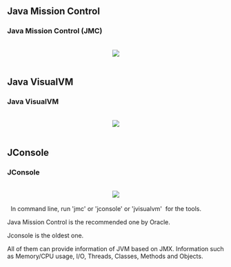 ## Java Mission Control
### Java Mission Control (JMC)

<br>
<div align="center">
    <img src="https://github.com/shenkaidong/Core-Java-Basic/edit/master/note/java/15%20-%20JVM%20-%20Monitoring%20Tools/pic/Assignment_14_1.png">
</div>
<br>

## Java VisualVM
### Java VisualVM

<br>
<div align="center">
    <img src="https://github.com/shenkaidong/Core-Java-Basic/edit/master/note/java/15%20-%20JVM%20-%20Monitoring%20Tools/pic/Assignment_14_2.png">
</div>
<br>

## JConsole
### JConsole

<br>
<div align="center">
    <img src="https://github.com/shenkaidong/Core-Java-Basic/edit/master/note/java/15%20-%20JVM%20-%20Monitoring%20Tools/pic/Assignment_14_3.png">
</div>
<br>
 
In command line, run 'jmc' or 'jconsole' or 'jvisualvm'  for the tools.  

Java Mission Control is the recommended one by Oracle.   

Jconsole is the oldest one.  

All of them can provide information of JVM based on JMX. Information such as Memory/CPU usage, I/O, Threads, Classes, Methods and Objects.  

